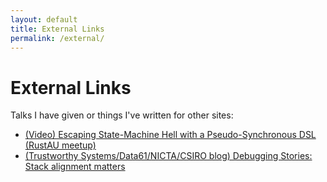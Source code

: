 ```yaml
---
layout: default
title: External Links
permalink: /external/
---
```


# External Links

Talks I have given or things I've written for other sites:

- [(Video) Escaping State-Machine Hell with a Pseudo-Synchronous DSL (RustAU meetup)](https://www.youtube.com/watch?v=ewNU9zYktBE)
- [(Trustworthy Systems/Data61/NICTA/CSIRO blog) Debugging Stories: Stack alignment matters](https://research.csiro.au/tsblog/debugging-stories-stack-alignment-matters/)
